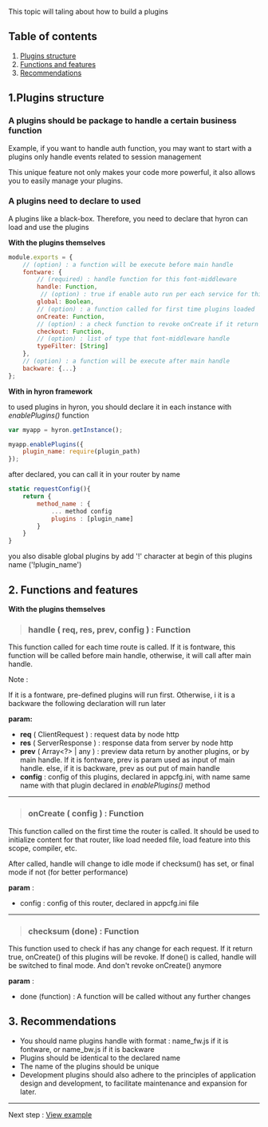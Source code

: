 This topic will taling about how to build a plugins

## Table of contents

1. [Plugins structure](##1.-Plugins-structure)
2. [Functions and features](##2.-Functions-and-features)
3. [Recommendations](##3.-Recommendations)

## 1.Plugins structure

### **A plugins should be package to handle a certain business function**

Example, if you want to handle auth function, you may want to start with a plugins only handle events related to session management

This unique feature not only makes your code more powerful, it also allows you to easily manage your plugins.

### **A plugins need to declare to used**

A plugins like a black-box. Therefore, you need to declare that hyron can load and use the plugins

**With the plugins themselves**

```js
module.exports = {
    // (option) : a function will be execute before main handle
    fontware: {
        // (required) : handle function for this font-middleware
        handle: Function,
         // (option) : true if enable auto run per each service for this font-middleware
        global: Boolean,
        // (option) : a function called for first time plugins loaded
        onCreate: Function,
        // (option) : a check function to revoke onCreate if it return true
        checkout: Function,
        // (option) : list of type that font-middleware handle
        typeFilter: [String]
    },
    // (option) : a function will be execute after main handle
    backware: {...}
};
```

**With in hyron framework**

to used plugins in hyron, you should declare it in each instance with _enablePlugins()_ function

```js
var myapp = hyron.getInstance();

myapp.enablePlugins({
    plugin_name: require(plugin_path)
});
```

after declared, you can call it in your router by name

```js
static requestConfig(){
    return {
        method_name : {
            ... method config
            plugins : [plugin_name]
        }
    }
}
```

you also disable global plugins by add '!' character at begin of this plugins name ('!plugin_name')

## 2. Functions and features

**With the plugins themselves**

> ### handle ( req, res, prev, config ) : Function

This function called for each time route is called. If it is fontware, this function will be called before main handle, otherwise, it will call after main handle.

Note :

If it is a fontware, pre-defined plugins will run first. Otherwise, i it is a backware the following declaration will run later

**param:**

- **req** ( ClientRequest ) : request data by node http
- **res** ( ServerResponse ) : response data from server by node http
- **prev** ( Array<?> | any ) : preview data return by another plugins, or by main handle. If it is fontware, prev is param used as input of main handle. else, if it is backware, prev as out put of main handle
- **config** : config of this plugins, declared in appcfg.ini, with name same name with that plugin declared in *enablePlugins()* method

---

> ### onCreate ( config ) : Function
This function called on the first time the router is called. It should be used to initialize content for that router, like load needed file, load feature into this scope, compiler, etc.

After called, handle will change to idle mode if checksum() has set, or final mode if not (for better performance)

**param** :
- config : config of this router, declared in appcfg.ini file

---

> ### checksum (done) : Function
This function used to check if has any change for each request. If it return true, onCreate() of this plugins will be revoke.
If done() is called, handle will be switched to final mode. And don't revoke onCreate() anymore

**param** :
- done (function) : A function will be called without any further changes


## 3. Recommendations

-   You should name plugins handle with format : name_fw.js if it is fontware, or name_bw.js if it is backware
-   Plugins should be identical to the declared name
-   The name of the plugins should be unique
-   Development plugins should also adhere to the principles of application design and development, to facilitate maintenance and expansion for later.

---

Next step : [View example]()